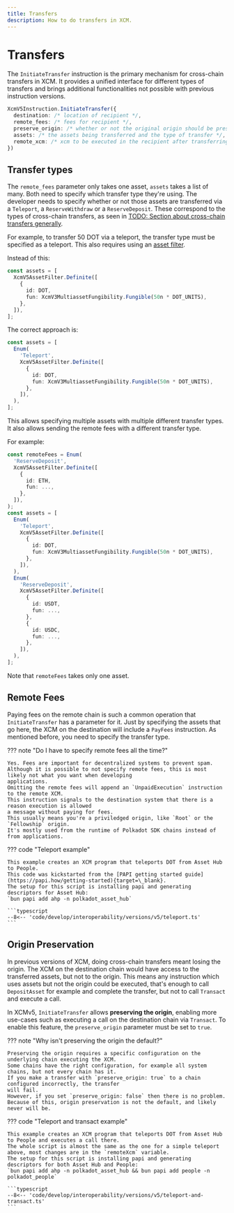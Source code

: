 ```yaml
---
title: Transfers
description: How to do transfers in XCM.
---
```


# Transfers

The `InitiateTransfer` instruction is the primary mechanism for cross-chain transfers in XCM. It provides a unified interface for different types of transfers and brings additional functionalities not possible with previous instruction versions.

```typescript
XcmV5Instruction.InitiateTransfer({
  destination: /* location of recipient */,
  remote_fees: /* fees for recipient */,
  preserve_origin: /* whether or not the original origin should be preserved */,
  assets: /* the assets being transferred and the type of transfer */,
  remote_xcm: /* xcm to be executed in the recipient after transferring the assets */,
})
```

## Transfer types

The `remote_fees` parameter only takes one asset, `assets` takes a list of many.
Both need to specify which transfer type they're using.
The developer needs to specify whether or not those assets are transferred via a `Teleport`, a `ReserveWithdraw` or a `ReserveDeposit`.
These correspond to the types of cross-chain transfers, as seen in [TODO: Section about cross-chain transfers generally](TODO).

For example, to transfer 50 DOT via a teleport, the transfer type must be specified as a teleport.
This also requires using an [asset filter](TODO:send-to-section-on-asset-filters).

Instead of this:
```typescript
const assets = [
  XcmV5AssetFilter.Definite([
    {
      id: DOT,
      fun: XcmV3MultiassetFungibility.Fungible(50n * DOT_UNITS),
    },
  ]),
];
```

The correct approach is:
```typescript
const assets = [
  Enum(
    'Teleport',
    XcmV5AssetFilter.Definite([
      {
        id: DOT,
        fun: XcmV3MultiassetFungibility.Fungible(50n * DOT_UNITS),
      },
    ]),
  ),
];
```

This allows specifying multiple assets with multiple different transfer types.
It also allows sending the remote fees with a different transfer type.

For example:
```typescript
const remoteFees = Enum(
  'ReserveDeposit',
  XcmV5AssetFilter.Definite([
    {
      id: ETH,
      fun: ...,
    },
  ]),
);
const assets = [
  Enum(
    'Teleport',
    XcmV5AssetFilter.Definite([
      {
        id: DOT,
        fun: XcmV3MultiassetFungibility.Fungible(50n * DOT_UNITS),
      },
    ]),
  ),
  Enum(
    'ReserveDeposit',
    XcmV5AssetFilter.Definite([
      {
        id: USDT,
        fun: ...,
      },
      {
        id: USDC,
        fun: ...,
      },
    ]),
  ),
];
```

Note that `remoteFees` takes only one asset.

## Remote Fees

Paying fees on the remote chain is such a common operation that `InitiateTransfer` has a parameter for it.
Just by specifying the assets that go here, the XCM on the destination will include a `PayFees` instruction.
As mentioned before, you need to specify the transfer type.

??? note "Do I have to specify remote fees all the time?"

    Yes. Fees are important for decentralized systems to prevent spam.
    Although it is possible to not specify remote fees, this is most likely not what you want when developing
    applications.
    Omitting the remote fees will append an `UnpaidExecution` instruction to the remote XCM.
    This instruction signals to the destination system that there is a reason execution is allowed
    a message without paying for fees.
    This usually means you're a priviledged origin, like `Root` or the `Fellowship` origin.
    It's mostly used from the runtime of Polkadot SDK chains instead of from applications.

??? code "Teleport example"

    This example creates an XCM program that teleports DOT from Asset Hub to People.
    This code was kickstarted from the [PAPI getting started guide](https://papi.how/getting-started){target=\_blank}.
    The setup for this script is installing papi and generating descriptors for Asset Hub:
    `bun papi add ahp -n polkadot_asset_hub`

    ```typescript
    --8<-- 'code/develop/interoperability/versions/v5/teleport.ts'
    ```

## Origin Preservation

In previous versions of XCM, doing cross-chain transfers meant losing the origin.
The XCM on the destination chain would have access to the transferred assets, but not to the origin.
This means any instruction which uses assets but not the origin could be executed, that's enough to
call `DepositAsset` for example and complete the transfer, but not to call `Transact` and execute a call.

In XCMv5, `InitiateTransfer` allows **preserving the origin**, enabling more use-cases such as executing a
call on the destination chain via `Transact`.
To enable this feature, the `preserve_origin` parameter must be set to `true`.

??? note "Why isn't preserving the origin the default?"

    Preserving the origin requires a specific configuration on the underlying chain executing the XCM.
    Some chains have the right configuration, for example all system chains, but not every chain has it.
    If you make a transfer with `preserve_origin: true` to a chain configured incorrectly, the transfer
    will fail.
    However, if you set `preserve_origin: false` then there is no problem.
    Because of this, origin preservation is not the default, and likely never will be.

??? code "Teleport and transact example"

    This example creates an XCM program that teleports DOT from Asset Hub to People and executes a call there.
    The whole script is almost the same as the one for a simple teleport above, most changes are in the `remoteXcm` variable.
    The setup for this script is installing papi and generating descriptors for both Asset Hub and People:
    `bun papi add ahp -n polkadot_asset_hub && bun papi add people -n polkadot_people`

    ```typescript
    --8<-- 'code/develop/interoperability/versions/v5/teleport-and-transact.ts'
    ```
